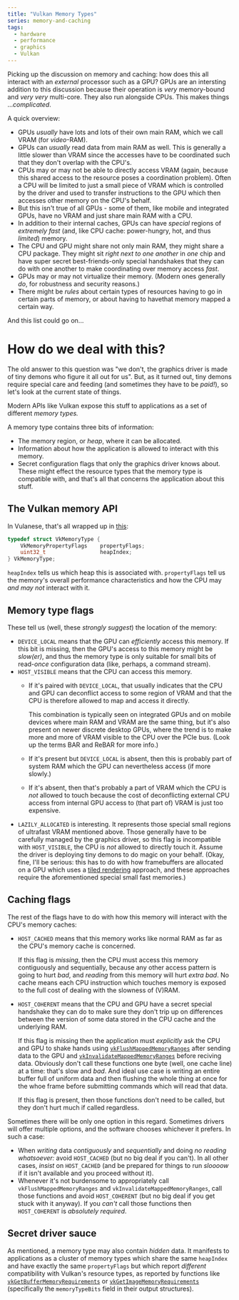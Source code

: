 ```yaml
---
title: "Vulkan Memory Types"
series: memory-and-caching
tags:
  - hardware
  - performance
  - graphics
  - Vulkan
---
```


Picking up the discussion on memory and caching: how does this all interact with an _external_ processor such as a GPU? GPUs are an intersting addition to this discussion because their operation is _very_ memory-bound and _very very_ multi-core. They also run alongside CPUs. This makes things ..._complicated_.

A quick overview:

* GPUs _usually_ have lots and lots of their own main RAM, which we call VRAM (for _video_-RAM).
* GPUs can _usually_ read data from main RAM as well. This is generally a little slower than VRAM since the accesses have to be coordinated such that they don't overlap with the CPU's.
* CPUs may or may not be able to directly access VRAM (again, because this shared access to the resource poses a coordination problem). Often a CPU will be limited to just a small piece of VRAM which is controlled by the driver and used to transfer instructions to the GPU which then accesses other memory on the CPU's behalf.
* But this isn't true of all GPUs - some of them, like mobile and integrated GPUs, have no VRAM and just share main RAM with a CPU.
* In addition to their internal caches, GPUs can have _special_ regions of _extremely fast_ (and, like CPU cache: power-hungry, hot, and thus _limited_) memory.
* The CPU and GPU might share not only main RAM, they might share a CPU package. They might sit _right next to one another_ in _one_ chip and have super secret best-friends-only special handshakes that they can do with one another to make coordinating over memory access _fast_.
* GPUs may or may not virtualize their memory. (Modern ones generally _do_, for robustness and security reasons.)
* There might be _rules_ about certain types of resources having to go in certain parts of memory, or about having to havethat memory mapped a certain way.

And this list could go on...

# How do we deal with this?

The old answer to this question was "we don't, the graphics driver is made of tiny demons who figure it all out for us". But, as it turned out, tiny demons require special care and feeding (and sometimes they have to be _paid!_), so let's look at the current state of things.

Modern APIs like Vulkan expose this stuff to applications as a set of different _memory types._

A memory type contains three bits of information:

* The memory region, or _heap_, where it can be allocated.
* Information about how the application is allowed to interact with this memory.
* Secret configuration flags that only the graphics driver knows about. These might effect the resource types that the memory type is compatible with, and that's all that concerns the application about this stuff.

## The Vulkan memory API

In Vulanese, that's all wrapped up in [this](https://registry.khronos.org/vulkan/specs/latest/man/html/VkMemoryType.html):

```cpp
typedef struct VkMemoryType {
    VkMemoryPropertyFlags    propertyFlags;
    uint32_t                 heapIndex;
} VkMemoryType;
```

`heapIndex` tells us which heap this is associated with. `propertyFlags` tell us the memory's overall performance characteristics and how the CPU may _and may not_ interact with it.

## Memory type flags

These tell us (well, these _strongly suggest_) the location of the memory:

* `DEVICE_LOCAL` means that the GPU can _efficiently_ access this memory. If this bit is missing, then the GPU's access to this memory might be _slow(er)_, and thus the memory type is only suitable for small bits of read-_once_ configuration data (like, perhaps, a command stream).
* `HOST_VISIBLE` means that the CPU can access this memory.
  * If it's paired with `DEVICE_LOCAL`, that usually indicates that the CPU and GPU can deconflict access to some region of VRAM and that the CPU is therefore allowed to map and access it directly.

    This combination is typically seen on integrated GPUs and on mobile devices where main RAM and VRAM are the same thing, but it's also present on newer discrete desktop GPUs, where the trend is to make more and more of VRAM visible to the CPU over the PCIe bus. (Look up the terms BAR and ReBAR for more info.)
  * If it's present but `DEVICE_LOCAL` is absent, then this is probably part of system RAM which the GPU can nevertheless access (if more slowly.)
  * If it's absent, then that's probably a part of VRAM which the CPU is _not_ allowed to touch because the cost of deconflicting external CPU access from internal GPU access to (that part of) VRAM is just too expensive.
* `LAZILY_ALLOCATED` is interesting. It represents those special small regions of ultrafast VRAM mentioned above. Those generally have to be carefully managed by the graphics driver, so this flag is incompatible with `HOST_VISIBLE`, the CPU is _not_ allowed to directly touch it. Assume the driver is deploying tiny demons to do magic on your behalf. (Okay, fine, I'll be serious: this has to do with how framebuffers are allocated on a GPU which uses a [tiled rendering](https://en.wikipedia.org/wiki/Tiled_rendering) approach, and these approaches require the aforementioned special small fast memories.)

## Caching flags

The rest of the flags have to do with how this memory will interact with the CPU's memory caches:

* `HOST_CACHED` means that this memory works like normal RAM as far as the CPU's memory cache is concerned.

  If this flag is _missing_, then the CPU must access this memory contiguously and sequentially, because any other access pattern is going to hurt _bad_, and _reading_ from this memory will hurt _extra bad_. No cache means each CPU instruction which touches memory is exposed to the full cost of dealing with the slowness of (V)RAM.
* `HOST_COHERENT` means that the CPU and GPU have a secret special handshake they can do to make sure they don't trip up on differences between the version of some data stored in the CPU cache and the underlying RAM.

  If this flag is missing then the application must _explicitly_ ask the CPU and GPU to shake hands using [`vkFlushMappedMemoryRanges`](https://registry.khronos.org/vulkan/specs/latest/man/html/vkFlushMappedMemoryRanges.html) after sending data to the GPU and [`vkInvalidateMappedMemoryRanges`](vkInvalidateMappedMemoryRanges) before reciving data. Obviously don't call these functions one byte (well, one cache line) at a time: that's slow and _bad_. And ideal use case is writing an entire buffer full of uniform data and then flushing the whole thing at once for the whoe frame before submitting commands which will read that data.

  If this flag is present, then those functions don't need to be called, but they don't hurt much if called regardless.

Sometimes there will be only one option in this regard. Sometimes drivers will offer multiple options, and the software chooses whichever it prefers. In such a case:

* When _writing_ data _contiguously_ and _sequentially_ and doing _no reading whatsoever:_ avoid `HOST_CACHED` (but no big deal if you can't). In all other cases, _insist_ on `HOST_CACHED` (and be prepared for things to run _sloooow_ if it isn't available and you proceed without it).
* Whenever it's not burdensome to appropriately call `vkFlushMappedMemoryRanges` and `vkInvalidateMappedMemoryRanges`, call those functions and avoid `HOST_COHERENT` (but no big deal if you get stuck with it anyway). If you _can't_ call those functions then `HOST_COHERENT` is _absolutely required_.

## Secret driver sauce

As mentioned, a memory type may also contain _hidden_ data. It manifests to applications as a cluster of memory types which share the same `heapIndex` and have exactly the same `propertyFlags` but which report _different_ compatibility with Vulkan's resource types, as reported by functions like [`vkGetBufferMemoryRequirements`](https://registry.khronos.org/vulkan/specs/latest/man/html/vkGetBufferMemoryRequirements.html) or [`vkGetImageMemoryRequirements`](https://registry.khronos.org/vulkan/specs/latest/man/html/vkGetImageMemoryRequirements.html) (specifically the `memoryTypeBits` field in their output structures).